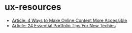 # ux-resources
* [Article: 4 Ways to Make Online Content More Accessible](http://www.uxbooth.com/articles/4-ways-to-make-online-content-more-accessible/)
* [Article: 24 Essential Portfolio Tips For New Techies](http://skillcrush.com/2015/10/27/24-essential-portfolio-tips-for-new-techies/)